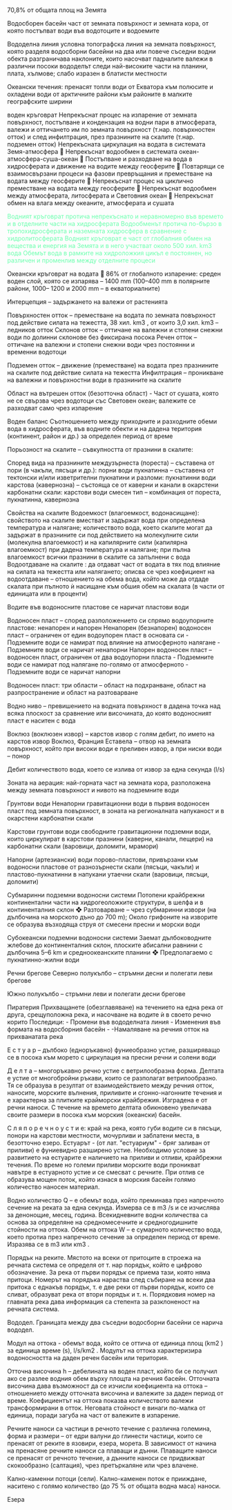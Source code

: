 
70,8% от общата площ на Земята

Водосборен басейн
част от земната повърхност и земната кора, от която постъпват води във водотоците и водоемите

Вододелна линия 
условна топографска линия на земната повърхност, която разделя водосборни басейни на два или повече съседни водни обекта разграничава наклоните, които насочват падналите валежи в различни посоки вододелът следи най-високите части на планини, плата, хълмове; слабо изразен в блатисти местности

Океански течения: пренасят топли води от Екватора към полюсите и охладени води от арктичните райони към районите в малките географските ширини


воден кръговрат
Непрекъснат процес на изпарение от земната повърхност, постъпване и кондензация на водни пари в атмосферата, валежи и оттичането им по земната повърхност (т.нар. повърхностен отток) и след инфилтрация, през празнините на скалите (т.нар. подземен отток)
Непрекъсната циркулация на водата в системата Земя-атмосфера  Непрекъснат водообмен в системата океан-атмосфера-суша-океан  Постъпване и разходване на вода в хидросферата и движение на водите между геосферите  Повтарящи се взаимосвързани процеси на фазови превръщания и преместване на водата между геосферите  Непрекъснат процес на циклично преместване на водата между геосферите  Непрекъснат водообмен между атмосферата, литосферата и Световния океан  Непрекъснат обмен на влага между океаните, атмосферата и сушата

<span style="color:rgb(107, 255, 174)">Водният кръговрат протича непрекъснато и неравномерно във времето и в отделните части на хидросферата Водообменът протича по-бързо в тропохидросферата и наземната хидросфера в сравнение с хидролитосферата Водният кръговрат е част от глобалния обмен на вещества и енергия на Земята и в него участват около 500 хил. km3 вода Обемът вода в рамките на хидроложкия цикъл е постоянен, но различен и променлив между отделните процеси</span>


Океански кръговрат на водата  86% от глобалното изпарение: среден воден слой, която се изпарява – 1400 mm (100–400 mm в полярните райони, 1000– 1200 и 2000 mm – в екваториалните)

Интерцепция – задържането на валежи от растенията

Повърхностен отток – преместване на водата по земната повърхност под действие силата на тежестта, 38 хил. km3 , от които 3,0 хил. km3 – ледников отток
Склонов отток – оттичане на валежни и стопени снежни води по долинни склонове без фиксирана посока 
Речен отток – оттичане на валежни и стопени снежни води чрез постоянни и временни водотоци

Подземен отток – движение (преместване) на водата през празнините на скалите под действие силата на тежестта
Инфилтрация – проникване на валежни и повърхностни води в празнините на скалите

Област на вътрешен отток (безотточна област) - Част от сушата, която не се свързва чрез водотоци със Световен океан; валежите се разходват само чрез изпарение

Воден баланс Съотношението между приходните и разходните обеми вода в хидросферата, във водните обекти и на дадена територия (континент, район и др.) за определен период от време

Порьозност на скалите – съвкупността от празнини в скалите:

Според вида на празнините междузърнеста (пореста) – съставена от пори (в чакъли, пясъци и др.): порни води пукнатинна – съставена от тектонски и/или изветрителни пукнатини и разломи: пукнатинни води карстова (кавернозна) – състояща се от каверни и канали в окарстени карбонатни скали: карстови води смесен тип – комбинация от пореста, пукнатинна, кавернозна

Свойства на скалите
Водоемкост (влагоемкост, водонасищане): свойството на скалите вместват и задържат вода при определена температура и налягане; количеството вода, което скалите могат да задържат в празнините си под действието на молекулните сили (молекулна влагоемкост) и на капилярните сили (капилярна влагоемкост) при дадена температура и налягане; при пълна влагоемкост всички празнини в скалите са запълнени с вода
Водоотдаване на скалите : да отдават част от водата в тях под влияние на силата на тежестта или налягането; описва се чрез коефициент на водоотдаване – отношението на обема вода, който може да отдаде скалата при пълното ѝ насищане към обшия обем на скалата (в части от единицата или в проценти)

Водите във водоносните пластове се наричат пластови води

Водоносен пласт – според разположението си спрямо водоупорните пластове: ненапорен и напорен
Ненапорен (безнапорен) водоносен пласт – ограничен от един водоупорен пласт в основата си - Подземните води се намират под влияние на атмосферното налягане - Подземните води се наричат ненапорни
Напорен водоносен пласт – водоносен пласт, ограничен от два водоупорни пласта - Подземните води се намират под налягане по-голямо от атмосферното - Подземните води се наричат напорни

Водоносен пласт: три области – област на подхранване, област на разпространение и област на разтоварване

Водно ниво – превишението на водната повърхност в дадена точка над всяка плоскост за сравнение или височината, до която водоносният пласт е наситен с вода

Воклюз (воклюзен извор) – карстов извор с голям дебит, по името на карстов извор Воклюз, Франция 
Еставела – отвор на земната повърхност, който при високи води е преливен извор, а при ниски води – понор

Дебит количеството вода, което се излива от извор за една секунда (l/s)

Зоната на аерация: най-горната част на земната кора, разположена между земната повърхност и нивото на подземните води

Грунтови води
Ненапорни гравитационни води в първия водоносен пласт под земната повърхност, в зоната на регионалната напуканост и в окарстени карбонатни скали

Карстови грунтови води
свободните гравитационни подземни води, които циркулират в карстови празнини (каверни, канали, пещери) на карбонатни скали (варовици, доломити, мрамори)

Напорни (артезиански) води
порово-пластови, привързани към водоносни пластове от разнозърнести скали (пясъци, чакъли) и пластово-пукнатинни в напукани утаечни скали (варовици, пясъци, доломити)


Субмаринни подземни водоносни системи
Потопени крайбрежни континентални части на хидрогеоложките структури, в шелфа и в континенталния склон ❖ Разтоварване – чрез субмаринни извори (на дълбочина на морското дъно до 700 m); Около грифоните на изворите се образува възходяща струя от смесени пресни и морски води


Субокеански подземни водоносни системи
Заемат дълбоководните жлебове до континенталния склон, плоските абисални равнини с дълбочина 5–6 km и средноокеанските планини ❖ Предполагаемо с пукнатинно-жилни води

Речни брегове
Северно полукълбо – стръмни десни и полегати леви брегове

Южно полукълбо – стръмни леви и полегати десни брегове

Пиратерия Прихващанете (обезглавяване) на течението на една река от друга, срещуположна река, и насочване на водите ѝ в своето речно корито
Последици: - Промени във вододелната линия - Изменения във формата на водосборния басейн - -Намаляване на речния отток на прихванатата река

Е с т у а р – дълбоко (едноръкавно) фуниеобразно устие, разширяващо се в посока към морето с циркулация на пресни речни и солени води

Д е л т а – многоръкавно речно устие с ветрилообразна форма. Делтата е устие от многобройни ръкави, които се разполагат ветрилообразно. Тя се образува в резултат от взаимодействието между речния отток, наносите, морските вълнения, приливите и сгонно-нагонните течения и е характерна за плитките крайморски крайбрежия. Изградена е от речни наноси. С течение на времето делтата обикновено увеличава своите размери в посока към морския (океански) басейн.

С л я п о р е ч н о у с т и е: край на река, която губи водите си в пясъци, понори на карстови местности, мочурливи и заблатени места, в безотточно езеро. Естуарът - (от лат. "естуариум" - бряг заливан от приливи) е фуниевидно разширено устие. Необходимо условие за развитието на естуарите е наличието на приливи и отливи, крайбрежни течения. По време но големи приливи морските води проникват навътре в естуарното устие и се смесват с речните. При отлив се образува мощен поток, който изнася в морския басейн голямо количество наносен материал.

Водно количество Q – е обемът вода, който преминава през напречното сечение на реката за една секунда. Измерва се в m3 /s и се изчислява за денонощие, месец, година. Всекидневните водни количества са основа за определяне на средномесечните и средногодишните стойности на оттока. 
Обем на оттока W – е сумарното количество вода, което протиа през напречното сечение за определен период от време. Изразява се в m3 или кm3 .

Порядък на реките. Мястото на всеки от притоците в строежа на речната система се определя от т. нар порядък, който е цифрово обозначение. За река от първи порядък се приема тази, която няма притоци. Номерът на порядъка нараства след събиране на всеки два притока с еднакъв порядък, т. е две реки от първи порядък, които се сливат, образуват река от втори порядък и т. н. Порядковия номер на главната река дава информация са степента за разклоненост на речната система.

Вододел. Границата между два съседни водосборни басейни се нарича вододел.

Модул на оттока - обемът вода, който се оттича от единица площ (km2 ) за единица време (s), l/s/km2 . Модулът на оттока характеризира водоносността на даден речен басейн или територия.

Отточна височина h – дебелината на воден пласт, който би се получил ако се разлее водния обем върху площта на речния басейн. Отточната височина дава възможност да се изчисли коефициента на оттока – отношението между отточната височина и валежите за даден период от време. 
Коефициентът на оттока показва количеството валежи трансформирани в отток. Неговата стойност е винаги по-малка от единица, поради загуба на част от валежите в изпарение.


Речните наноси са частици в речното течение с различна големина, форма и размери – от едри валуни до глинести частици, които се пренасят от реките в язовири, езера, морета. В зависимост от начина на пренасяне речните наноси са плаващи и дънни. Плаващите наноси се пренасят от речното течение, а дънните наноси се придвижват скокообразно (салтация), чрез претъркаляне или чрез влачене.

Кално-каменни потоци (сели). Кално-каменен поток е прииждане, наситено с голямо количество (до 75 % от общата водна маса) наноси.

Езера

